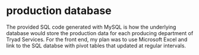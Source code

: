 # production database
The provided SQL code generated with MySQL is how the underlying database would store the production data for each producing department of Tryad Services.  For the front end, my plan was to use Microsoft Excel and link to the SQL databse with pivot tables that updated at regular intervals.
